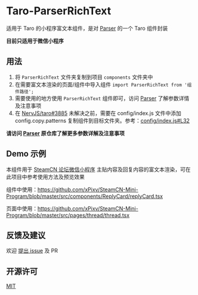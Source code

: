 # Taro-ParserRichText

适用于 Taro 的小程序富文本组件，是对 [Parser](https://github.com/jin-yufeng/Parser) 的一个 Taro 组件封装

**目前只适用于微信小程序**

## 用法

1. 将 `ParserRichText` 文件夹复制到项目 `components` 文件夹中
2. 在需要富文本渲染的页面/组件中导入组件 `import ParserRichText from '组件路径';`
3. 需要使用的地方使用 `ParserRichText` 组件即可，访问 [Parser](https://github.com/jin-yufeng/Parser) 了解参数详情及注意事项
4. 在 [NervJS/taro#3885](https://github.com/NervJS/taro/issues/3885) 未解决之前，需要在 config/index.js 文件中添加 config.copy.patterns 复制组件到目标文件夹。参考：[config/index.js#L32](https://github.com/xPixv/SteamCN-Mini-Program/blob/f6ca35869f434127f9d88eb7db3977adb7fd1eb0/config/index.js#L32)

**请访问 [Parser](https://github.com/jin-yufeng/Parser) 原仓库了解更多参数详解及注意事项**

## Demo 示例

本组件用于 [SteamCN 论坛微信小程序](https://github.com/xPixv/SteamCN-Mini-Program) 主贴内容及回复内容的富文本渲染，可在此项目中参考使用方法及预览效果

组件中使用：https://github.com/xPixv/SteamCN-Mini-Program/blob/master/src/components/ReplyCard/replyCard.tsx

页面中使用：https://github.com/xPixv/SteamCN-Mini-Program/blob/master/src/pages/thread/thread.tsx

## 反馈及建议

欢迎 [提出 issue](https://github.com/xPixv/Taro-ParserRichText/issues) 及 PR

## 开源许可

[MIT](https://github.com/xPixv/Taro-ParserRichText/blob/master/LICENSE)
